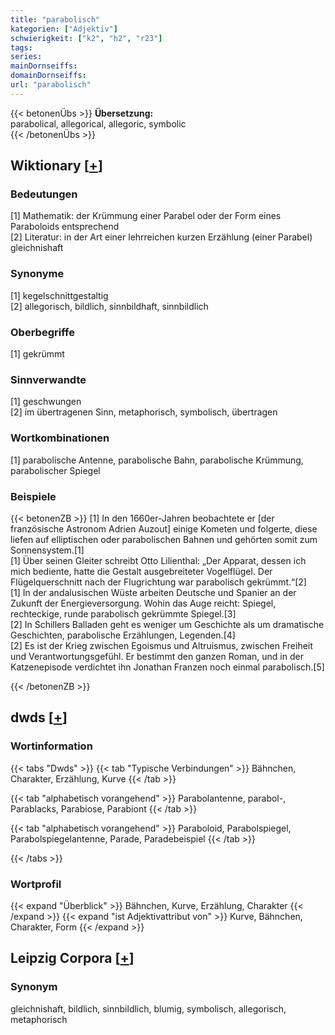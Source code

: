 ```yaml
---
title: "parabolisch"
kategorien: ["Adjektiv"]
schwierigkeit: ["k2", "h2", "r23"]
tags:
series:
mainDornseiffs:
domainDornseiffs:
url: "parabolisch"
---
```


{{< betonenÜbs >}}
**Übersetzung:**  
parabolical, allegorical, allegoric, symbolic  
{{< /betonenÜbs >}}

## Wiktionary [[+](https://de.wiktionary.org/wiki/parabolisch)]

### Bedeutungen
[1] Mathematik: der Krümmung einer Parabel oder der Form eines Paraboloids entsprechend  
[2] Literatur: in der Art einer lehrreichen kurzen Erzählung (einer Parabel) gleichnishaft  

### Synonyme
[1] kegelschnittgestaltig  
[2] allegorisch, bildlich, sinnbildhaft, sinnbildlich  

### Oberbegriffe
[1] gekrümmt  

### Sinnverwandte
[1] geschwungen  
[2] im übertragenen Sinn, metaphorisch, symbolisch, übertragen  

### Wortkombinationen
[1] parabolische Antenne, parabolische Bahn, parabolische Krümmung, parabolischer Spiegel  

### Beispiele
{{< betonenZB >}}
[1] In den 1660er-Jahren beobachtete er [der französische Astronom Adrien Auzout] einige Kometen und folgerte, diese liefen auf elliptischen oder parabolischen Bahnen und gehörten somit zum Sonnensystem.[1]  
[1] Über seinen Gleiter schreibt Otto Lilienthal: „Der Apparat, dessen ich mich bediente, hatte die Gestalt ausgebreiteter Vogelflügel. Der Flügelquerschnitt nach der Flugrichtung war parabolisch gekrümmt.“[2]  
[1] In der andalusischen Wüste arbeiten Deutsche und Spanier an der Zukunft der Energieversorgung. Wohin das Auge reicht: Spiegel, rechteckige, runde parabolisch gekrümmte Spiegel.[3]  
[2] In Schillers Balladen geht es weniger um Geschichte als um dramatische Geschichten, parabolische Erzählungen, Legenden.[4]  
[2] Es ist der Krieg zwischen Egoismus und Altruismus, zwischen Freiheit und Verantwortungsgefühl. Er bestimmt den ganzen Roman, und in der Katzenepisode verdichtet ihn Jonathan Franzen noch einmal parabolisch.[5]  

{{< /betonenZB >}}


## dwds [[+](https://www.dwds.de/wb/parabolisch)]

### Wortinformation
{{< tabs "Dwds" >}}
{{< tab "Typische Verbindungen" >}}
Bähnchen, Charakter, Erzählung, Kurve
{{< /tab >}}

{{< tab "alphabetisch vorangehend" >}}
Parabolantenne, parabol-, Parablacks, Parabiose, Parabiont
{{< /tab >}}

{{< tab "alphabetisch vorangehend" >}}
Paraboloid, Parabolspiegel, Parabolspiegelantenne, Parade, Paradebeispiel
{{< /tab >}}

{{< /tabs >}}

### Wortprofil
{{< expand "Überblick" >}} Bähnchen, Kurve, Erzählung, Charakter {{< /expand >}}
{{< expand "ist Adjektivattribut von" >}} Kurve, Bähnchen, Charakter, Form {{< /expand >}}

## Leipzig Corpora [[+](https://corpora.uni-leipzig.de/en/res?word=parabolisch&corpusId=deu_newscrawl-public_2018)]


### Synonym
gleichnishaft, bildlich, sinnbildlich, blumig, symbolisch, allegorisch, metaphorisch

